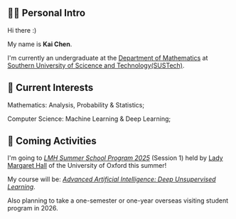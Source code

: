 ## 👋🏻 Personal Intro

Hi there :)

My name is **Kai Chen**. 

I'm currently an undergraduate at the [Department of Mathematics](https://math.sustech.edu.cn) at [Southern University of Scicence and Technology(SUSTech)](https://www.sustech.edu.cn).

## 🌟 Current Interests

Mathematics: Analysis, Probability & Statistics;

Computer Science: Machine Learning & Deep Learning;

## 🛫 Coming Activities

I'm going to [*LMH Summer School Program 2025*](https://www.lmh.ox.ac.uk/study-here/lmh-summer-programmes) (Session 1) held by [Lady Margaret Hall](https://www.lmh.ox.ac.uk) of the University of Oxford this summer!

My course will be: [*Advanced Artificial Intelligence: Deep Unsupervised Learning*](https://www.lmh.ox.ac.uk/sites/default/files/documents/2024-11/LMH%20Summer%20Programmes%20-%20Course%20Overview%20-%20Advanced%20Artificial%20Intelligence%20and%20Machine%20Learning%20Deep%20Unsupervised%20Learning_0.pdf).

Also planning to take a one-semester or one-year overseas visiting student program in 2026.
